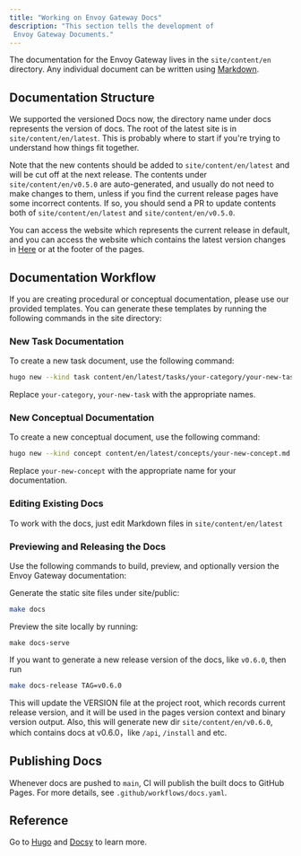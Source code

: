 ```yaml
---
title: "Working on Envoy Gateway Docs"
description: "This section tells the development of
 Envoy Gateway Documents."
---
```


The documentation for the Envoy Gateway lives in the `site/content/en` directory.
Any individual document can be written using [Markdown].

## Documentation Structure

We supported the versioned Docs now, the directory name under docs represents
the version of docs. The root of the latest site is in `site/content/en/latest`.
This is probably where to start if you're trying to understand how things fit together.

Note that the new contents should be added to `site/content/en/latest` and will be cut off at
the next release. The contents under `site/content/en/v0.5.0` are auto-generated,
and usually do not need to make changes to them, unless if you find the current release pages have
some incorrect contents. If so, you should send a PR to update contents both of `site/content/en/latest`
and `site/content/en/v0.5.0`.

You can access the website which represents the current release in default,
and you can access the website which contains the latest version changes in
[Here][latest-website] or at the footer of the pages.

## Documentation Workflow

If you are creating procedural or conceptual documentation, please use our provided templates. You can generate these templates by running the following commands in the site directory:

### New Task Documentation

To create a new task document, use the following command:

```bash
hugo new --kind task content/en/latest/tasks/your-category/your-new-task.md
```

Replace `your-category`, `your-new-task` with the appropriate names.

### New Conceptual Documentation

To create a new conceptual document, use the following command:

```bash
hugo new --kind concept content/en/latest/concepts/your-new-concept.md
```

Replace `your-new-concept` with the appropriate name for your documentation. 

### Editing Existing Docs

To work with the docs, just edit Markdown files in `site/content/en/latest`

### Previewing and Releasing the Docs
Use the following commands to build, preview, and optionally version the Envoy Gateway documentation:

Generate the static site files under site/public:

```bash
make docs
```

Preview the site locally by running:

``` shell
make docs-serve
```

If you want to generate a new release version of the docs, like `v0.6.0`, then run

```bash
make docs-release TAG=v0.6.0
```

This will update the VERSION file at the project root, which records current release version,
and it will be used in the pages version context and binary version output. Also, this will generate
new dir `site/content/en/v0.6.0`, which contains docs at v0.6.0，like `/api`, `/install` and etc.

## Publishing Docs

Whenever docs are pushed to `main`, CI will publish the built docs to GitHub
Pages. For more details, see `.github/workflows/docs.yaml`.

## Reference

Go to [Hugo](https://gohugo.io) and [Docsy](https://www.docsy.dev/docs) to learn more.

[Markdown]: https://daringfireball.net/projects/markdown/syntax
[latest-website]: /latest
